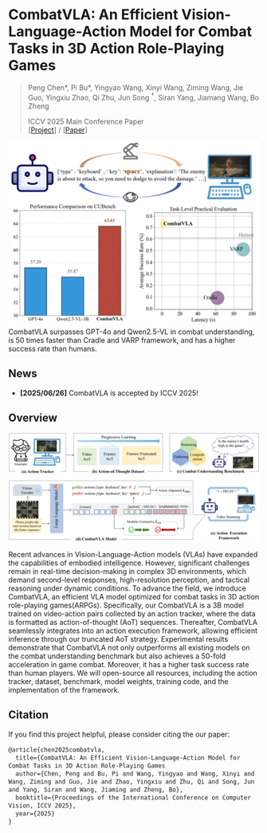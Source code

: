 # CombatVLA: An Efficient Vision-Language-Action Model for Combat Tasks in 3D Action Role-Playing Games
> 
> Peng Chen*, Pi Bu*, Yingyao Wang, Xinyi Wang, Ziming Wang, Jie Guo, Yingxiu Zhao, Qi Zhu, Jun Song $^\dagger$, Siran Yang, Jiamang Wang, Bo Zheng
> 
> ICCV 2025 Main Conference Paper  
> [[Project](https://combatvla.github.io/)] / [[Paper](https://arxiv.org/abs/2503.09527)]  

<div style="text-align: center;">
  <img src="./static/images/teaser.png" width="500" alt="vis">
</div>
CombatVLA surpasses GPT-4o and Qwen2.5-VL in combat understanding, is 50 times faster than Cradle and VARP framework, and has a higher success rate than humans.

## News

- **[2025/06/26]** CombatVLA is accepted by ICCV 2025!

## Overview

![overview](./static/images/pipeline.png)

Recent advances in Vision-Language-Action models (VLAs) have expanded the capabilities of embodied intelligence. However, significant challenges remain in real-time decision-making in complex 3D environments, which demand second-level responses, high-resolution perception, and tactical reasoning under dynamic conditions. To advance the field, we introduce CombatVLA, an efficient VLA model optimized for combat tasks in 3D action role-playing games(ARPGs). Specifically, our CombatVLA is a 3B model trained on video-action pairs collected by an action tracker, where the data is formatted as action-of-thought (AoT) sequences. Thereafter, CombatVLA seamlessly integrates into an action execution framework, allowing efficient inference through our truncated AoT strategy. Experimental results demonstrate that CombatVLA not only outperforms all existing models on the combat understanding benchmark but also achieves a 50-fold acceleration in game combat. Moreover, it has a higher task success rate than human players. We will open-source all resources, including the action tracker, dataset, benchmark, model weights, training code, and the implementation of the framework.

## Citation

If you find this project helpful, please consider citing the our paper:
```
@article{chen2025combatvla,
  title={CombatVLA: An Efficient Vision-Language-Action Model for Combat Tasks in 3D Action Role-Playing Games
  author={Chen, Peng and Bu, Pi and Wang, Yingyao and Wang, Xinyi and Wang, Ziming and Guo, Jie and Zhao, Yingxiu and Zhu, Qi and Song, Jun and Yang, Siran and Wang, Jiaming and Zheng, Bo},
  booktitle={Proceedings of the International Conference on Computer Vision, ICCV 2025},
  year={2025}
}
```
